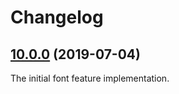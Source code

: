 Changelog
=========

## [10.0.0](https://github.com/ckeditor/ckeditor5-watchdog/tree/v10.0.0) (2019-07-04)

The initial font feature implementation.
